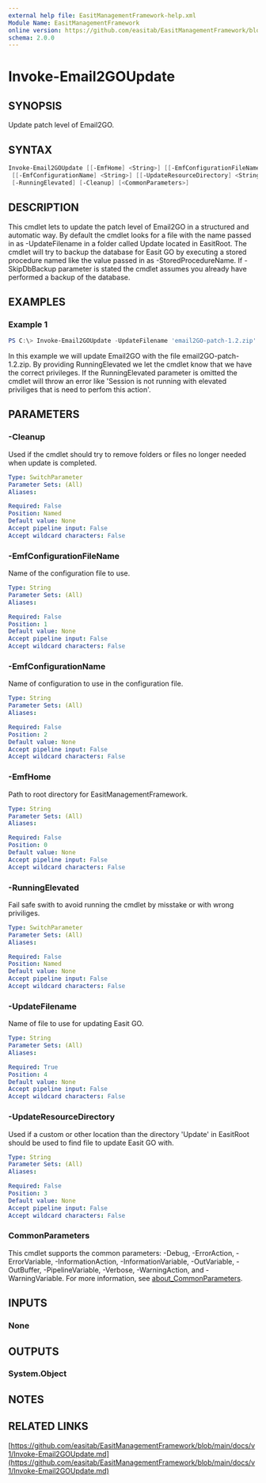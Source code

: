 ```yaml
---
external help file: EasitManagementFramework-help.xml
Module Name: EasitManagementFramework
online version: https://github.com/easitab/EasitManagementFramework/blob/development/docs/v1/Invoke-Email2GOUpdate.md
schema: 2.0.0
---
```


# Invoke-Email2GOUpdate

## SYNOPSIS

Update patch level of Email2GO.

## SYNTAX

```powershell
Invoke-Email2GOUpdate [[-EmfHome] <String>] [[-EmfConfigurationFileName] <String>]
 [[-EmfConfigurationName] <String>] [[-UpdateResourceDirectory] <String>] [-UpdateFilename] <String>
 [-RunningElevated] [-Cleanup] [<CommonParameters>]
```

## DESCRIPTION

This cmdlet lets to update the patch level of Email2GO in a structured and automatic way. By default the cmdlet looks for a file with the name passed in as -UpdateFilename in a folder called Update located in EasitRoot. The cmdlet will try to backup the database for Easit GO by executing a stored procedure named like the value passed in as -StoredProcedureName.
If -SkipDbBackup parameter is stated the cmdlet assumes you already have performed a backup of the database.

## EXAMPLES

### Example 1

```powershell
PS C:\> Invoke-Email2GOUpdate -UpdateFilename 'email2GO-patch-1.2.zip' -RunningElevated
```

In this example we will update Email2GO with the file email2GO-patch-1.2.zip. By providing RunningElevated we let the cmdlet know that we have the correct privileges. If the RunningElevated parameter is omitted the cmdlet will throw an error like 'Session is not running with elevated priviliges that is need to perfom this action'.

## PARAMETERS

### -Cleanup

Used if the cmdlet should try to remove folders or files no longer needed when update is completed.

```yaml
Type: SwitchParameter
Parameter Sets: (All)
Aliases:

Required: False
Position: Named
Default value: None
Accept pipeline input: False
Accept wildcard characters: False
```

### -EmfConfigurationFileName

Name of the configuration file to use.

```yaml
Type: String
Parameter Sets: (All)
Aliases:

Required: False
Position: 1
Default value: None
Accept pipeline input: False
Accept wildcard characters: False
```

### -EmfConfigurationName

Name of configuration to use in the configuration file.

```yaml
Type: String
Parameter Sets: (All)
Aliases:

Required: False
Position: 2
Default value: None
Accept pipeline input: False
Accept wildcard characters: False
```

### -EmfHome

Path to root directory for EasitManagementFramework.

```yaml
Type: String
Parameter Sets: (All)
Aliases:

Required: False
Position: 0
Default value: None
Accept pipeline input: False
Accept wildcard characters: False
```

### -RunningElevated

Fail safe swith to avoid running the cmdlet by misstake or with wrong priviliges.

```yaml
Type: SwitchParameter
Parameter Sets: (All)
Aliases:

Required: False
Position: Named
Default value: None
Accept pipeline input: False
Accept wildcard characters: False
```

### -UpdateFilename

Name of file to use for updating Easit GO.

```yaml
Type: String
Parameter Sets: (All)
Aliases:

Required: True
Position: 4
Default value: None
Accept pipeline input: False
Accept wildcard characters: False
```

### -UpdateResourceDirectory

Used if a custom or other location than the directory 'Update' in EasitRoot should be used to find file to update Easit GO with.

```yaml
Type: String
Parameter Sets: (All)
Aliases:

Required: False
Position: 3
Default value: None
Accept pipeline input: False
Accept wildcard characters: False
```

### CommonParameters

This cmdlet supports the common parameters: -Debug, -ErrorAction, -ErrorVariable, -InformationAction, -InformationVariable, -OutVariable, -OutBuffer, -PipelineVariable, -Verbose, -WarningAction, and -WarningVariable. For more information, see [about_CommonParameters](http://go.microsoft.com/fwlink/?LinkID=113216).

## INPUTS

### None
## OUTPUTS

### System.Object
## NOTES

## RELATED LINKS

[https://github.com/easitab/EasitManagementFramework/blob/main/docs/v1/Invoke-Email2GOUpdate.md](https://github.com/easitab/EasitManagementFramework/blob/main/docs/v1/Invoke-Email2GOUpdate.md)


